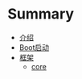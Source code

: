 # Summary

* [介绍](README.md)
* [Boot启动](boot.md)
* [框架](kuang-jia.md)
  * [core](kuang-jia/core.md)

